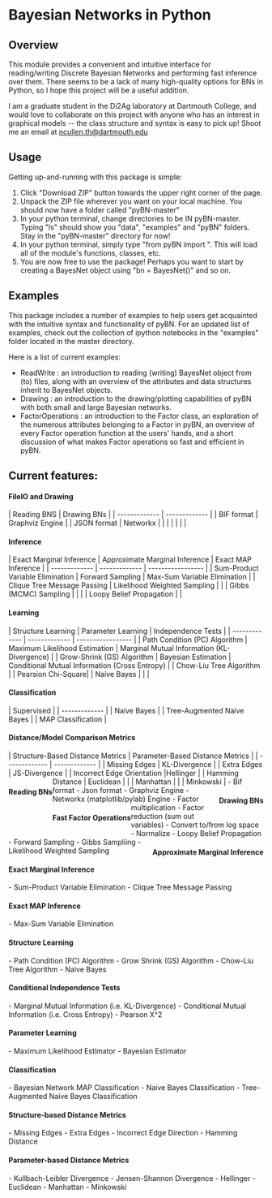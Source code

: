 <h1>Bayesian Networks in Python</h1>

<h2>Overview</h2>
This module provides a convenient and intuitive interface for reading/writing Discrete Bayesian Networks and performing fast inference over them. There seems to be a lack of many high-quality options for BNs in Python, so I hope this project will be a useful addition.

I am a graduate student in the Di2Ag laboratory at Dartmouth College, and would love to collaborate on this project with anyone who has an interest in graphical models -- the class structure and syntax is easy to pick up! Shoot me an email at ncullen.th@dartmouth.edu

<h2>Usage</h2>
Getting up-and-running with this package is simple:

1. Click "Download ZIP" button towards the upper right corner of the page.
2. Unpack the ZIP file wherever you want on your local machine. You should now have a folder called "pyBN-master"
3. In your python terminal, change directories to be IN pyBN-master. Typing "ls" should show you "data", "examples" and "pyBN" folders. Stay in the "pyBN-master" directory for now!
4. In your python terminal, simply type "from pyBN import ". This will load all of the module's functions, classes, etc.
5. You are now free to use the package! Perhaps you want to start by creating a BayesNet object using "bn = BayesNet()" and so on.

<h2>Examples</h2>
This package includes a number of examples to help users get acquainted with the intuitive syntax and functionality of pyBN. For an updated list of examples, check out the collection of ipython notebooks in the "examples" folder located in the master directory.

Here is a list of current examples:
- ReadWrite : an introduction to reading (writing) BayesNet object from (to) files, along with an overview of the attributes and data structures inherit to BayesNet objects.
- Drawing : an introduction to the drawing/plotting capabilities of pyBN with both small and large Bayesian networks.
- FactorOperations : an introduction to the Factor class, an exploration of the numerous attributes belonging to a Factor in
pyBN, an overview of every Factor operation function at the users' hands, and a short discussion of what makes Factor operations
so fast and efficient in pyBN.

<h2>Current features:</h2>

<h4>FileIO and Drawing</h4>
| Reading BNS   | Drawing BNs   |
| ------------- | ------------- | 
| BIF format    | Graphviz Engine  |
| JSON format   | Networkx      |
|				|				| 
|				|				| 

<h4>Inference</h4>
| Exact Marginal Inference  | Approximate Marginal Inference  | Exact MAP Inference |
| ------------- | ------------- | ----------------- |
| Sum-Product Variable Elimination   | Forward Sampling    | Max-Sum Variable Elimination   |
| Clique Tree Message Passing  | Likelihood Weighted Sampling     |     
|				|		Gibbs (MCMC) Sampling 		| 			|
|				|		Loopy Belief Propagation			| 		|

<h4>Learning</h4>
| Structure Learning   | Parameter Learning   | Independence Tests |
| ------------- | ------------- | ----------------- |
| Path Condition (PC) Algorithm   | Maximum Likelihood Estimation     | Marginal Mutual Information (KL-Divergence)    |
| Grow-Shrink (GS) Algorithm   | Bayesian Estimation     | Conditional Mutual Information (Cross Entropy)     |
| Chow-Liu Tree Algorithm			|				| Pearsion Chi-Square|
| Naive Bayes				|				| 			|

<h4>Classification</h4>
| Supervised  |
| ------------- |
| Naive Bayes    |
| Tree-Augmented Naive Bayes   | 
| MAP Classification			|

<h4>Distance/Model Comparison Metrics</h4>
| Structure-Based Distance Metrics   | Parameter-Based Distance Metrics  |
| ------------- | ------------- | 
| Missing Edges   | KL-Divergence |
| Extra Edges  | JS-Divergence     |
| Incorrect Edge Orientation				|Hellinger				| 
|	Hamming Distance			|			Euclidean	| 
|					| Manhattan |
|					| Minkowski	|

<h4 style="float:left">Reading BNs</h4>
- Bif format
- Json format

<h4 style="float:right">Drawing BNs</h4>
- Graphviz Engine
- Networkx (matplotlib/pylab) Engine

<h4 style="float:left">Fast Factor Operations</h4>
- Factor multiplication
- Factor reduction (sum out variables)
- Convert to/from log space
- Normalize

<h4 style="float:right">Approximate Marginal Inference</h4>
- Loopy Belief Propagation
- Forward Sampling
- Gibbs Sampliing
- Likelihood Weighted Sampling

<h4>Exact Marginal Inference</h4>
- Sum-Product Variable Elimination
- Clique Tree Message Passing

<h4>Exact MAP Inference</h4>
- Max-Sum Variable Elimination

<h4>Structure Learning</h4>
- Path Condition (PC) Algorithm
- Grow Shrink (GS) Algorithm
- Chow-Liu Tree Algorithm
- Naive Bayes

<h4>Conditional Independence Tests</h4>
- Marginal Mutual Information (i.e. KL-Divergence)
- Conditional Mutual Information (i.e. Cross Entropy)
- Pearson X^2

<h4>Parameter Learning</h4>
- Maximum Likelihood Estimator
- Bayesian Estimator

<h4>Classification</h4>
- Bayesian Network MAP Classification
- Naive Bayes Classification
- Tree-Augmented Naive Bayes Classification

<h4>Structure-based Distance Metrics</h4>
- Missing Edges
- Extra Edges
- Incorrect Edge Direction
- Hamming Distance

<h4>Parameter-based Distance Metrics</h4>
- Kullbach-Leibler Divergence
- Jensen-Shannon Divergence
- Hellinger
- Euclidean
- Manhattan
- Minkowski

